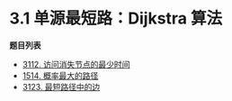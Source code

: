 # 3.1 单源最短路：Dijkstra 算法

**题目列表**

- [3112. 访问消失节点的最少时间](https://leetcode.cn/problems/minimum-time-to-visit-disappearing-nodes/description/)
- [1514. 概率最大的路径](https://leetcode.cn/problems/path-with-maximum-probability/description/)
- [3123. 最短路径中的边](https://leetcode.cn/problems/find-edges-in-shortest-paths/description/)
